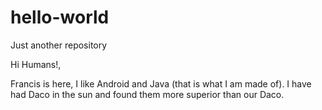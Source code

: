 # hello-world
Just  another repository

Hi Humans!,

Francis is here, I like Android and Java (that is what I am made of). I have had Daco in the sun and found them more
superior than our Daco.
